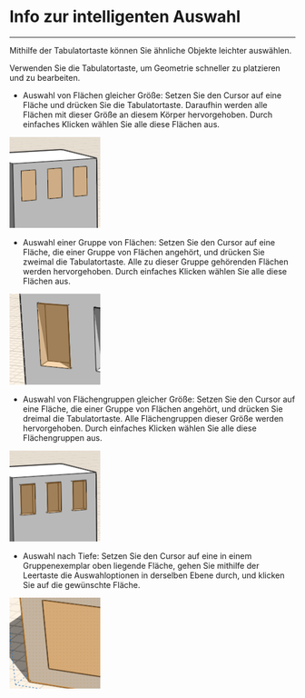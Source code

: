 

# Info zur intelligenten Auswahl

---

Mithilfe der Tabulatortaste können Sie ähnliche Objekte leichter auswählen.

Verwenden Sie die Tabulatortaste, um Geometrie schneller zu platzieren und zu bearbeiten.

* Auswahl von Flächen gleicher Größe: Setzen Sie den Cursor auf eine Fläche und drücken Sie die Tabulatortaste. Daraufhin werden alle Flächen mit dieser Größe an diesem Körper hervorgehoben. Durch einfaches Klicken wählen Sie alle diese Flächen aus.

![](Images/GUID-CDD414C8-F9F3-4D1C-A724-0DDC695E25CF-low.png)

* Auswahl einer Gruppe von Flächen: Setzen Sie den Cursor auf eine Fläche, die einer Gruppe von Flächen angehört, und drücken Sie zweimal die Tabulatortaste. Alle zu dieser Gruppe gehörenden Flächen werden hervorgehoben. Durch einfaches Klicken wählen Sie alle diese Flächen aus.

![](Images/GUID-6A9CDC01-BD09-4989-BF70-E01F254F414D-low.png)

* Auswahl von Flächengruppen gleicher Größe: Setzen Sie den Cursor auf eine Fläche, die einer Gruppe von Flächen angehört, und drücken Sie dreimal die Tabulatortaste. Alle Flächengruppen dieser Größe werden hervorgehoben. Durch einfaches Klicken wählen Sie alle diese Flächengruppen aus.

![](Images/GUID-98DC97B8-7C56-47A9-9E6E-DC58A68F43E6-low.png)

* Auswahl nach Tiefe: Setzen Sie den Cursor auf eine in einem Gruppenexemplar oben liegende Fläche, gehen Sie mithilfe der Leertaste die Auswahloptionen in derselben Ebene durch, und klicken Sie auf die gewünschte Fläche.

![](Images/GUID-FFE03635-3BBC-438F-BAF4-B3BCD4C78393-low.png)

